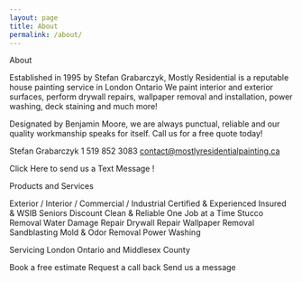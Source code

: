 ```yaml
---
layout: page
title: About
permalink: /about/
---
```


About

Established in 1995 by Stefan Grabarczyk, Mostly Residential is a reputable house painting service in London Ontario We paint interior and exterior surfaces, perform drywall repairs, wallpaper removal and installation, power washing, deck staining and much more!

Designated by Benjamin Moore, we are always punctual, reliable and our quality workmanship speaks for itself. Call us for a free quote today!

Stefan Grabarczyk
1 519 852 3083
contact@mostlyresidentialpainting.ca

Click Here to send us a Text Message !


Products and Services

Exterior / Interior / Commercial / Industrial
Certified & Experienced
Insured & WSIB
Seniors Discount
Clean & Reliable
One Job at a Time
Stucco Removal
Water Damage Repair
Drywall Repair
Wallpaper Removal
Sandblasting
Mold & Odor Removal
Power Washing

Servicing London Ontario and Middlesex County

Book a free estimate
Request a call back
Send us a message
